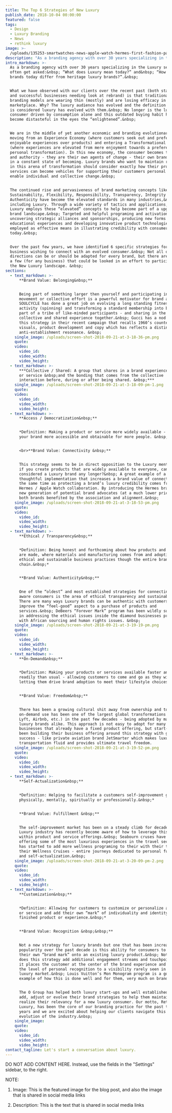 ```yaml
---
title: The Top 6 Strategies of New Luxury
publish_date: 2018-10-04 00:00:00
featured: false
tags:
  - Design
  - Luxury Branding
  - News
  - rethink luxury
image: >-
  /uploads/135253-smartwatches-news-apple-watch-hermes-first-fashion-partnership-creates-unique-offering-pictures-image1-voq5bwfipa-1.jpg
description: "As a branding agency with over 30 years specializing in the Luxury sector, we often get asked:\_ “What does Luxury mean today?” and\_ “How do luxury brands today differ from heritage luxury brands?”."
intro_markdown: >-
  As a branding agency with over 30 years specializing in the Luxury sector, we
  often get asked:&nbsp; “What does Luxury mean today?” and&nbsp; “How do luxury
  brands today differ from heritage luxury brands?”.&nbsp;


  What we have observed with our clients over the recent past (both start-ups
  and successful businesses needing look at rebrand) is that traditional luxury
  branding models are wearing thin (mostly) and are losing efficacy in today’s
  marketplace. Why? The luxury audience has evolved and the definition for what
  is considered luxury has evolved with them.&nbsp; No longer is the luxury
  consumer driven by consumption alone and this outdated buying habit has even
  become distasteful in the eyes the “enlightened”.&nbsp;


  We are in the middle of yet another economic and branding evolutionary shift:
  moving from an Experience Economy (where customers seek out and prefer
  enjoyable experiences over products) and entering a Transformational Economy
  (where experiences are elevated from mere enjoyment towards a preference for
  personal transformation). In this new economy, the consumer becomes the expert
  and authority - they are their own agents of change - their own brand that’s
  in a constant state of becoming. Luxury brands who want to maintain relevancy
  in this arena of transformation should consider exactly how their products and
  services can become vehicles for supporting their customers personal brand and
  enable individual and collective change.&nbsp;


  The continued rise and pervasiveness of brand marketing concepts like
  Sustainability, Flexibility, Responsibility, Transparency, Integrity and
  Authenticity have become the elevated standards in many industries,&nbsp;
  including Luxury. Through a wide variety of tactics and applications, New
  Luxury employs these “elevated” concepts to help become part of a upgraded
  brand landscape.&nbsp; Targeted and helpful programing and activations,
  uncovering strategic alliances and sponsorships, producing new forms of
  educational experiences and developing innovative product technologies are all
  employed as effective means in illustrating credibility with consumers
  today.&nbsp;


  Over the past few years, we have identified 6 specific strategies for Luxury
  business wishing to connect with an evolved consumer.&nbsp; Not all of these
  directions can be or should be adapted for every brand, but there are at least
  a few (for any business) that could be looked in an effort to participate in
  the New Luxury landscape. &nbsp;
sections:
  - text_markdown: >-
      **Brand Value: Belonging&nbsp;**


      Being part of something larger then yourself and participating in a
      movement or collective effort is a powerful motivator for brand adoption.
      SOULCYCLE has done a great job on evolving a long standing fitness
      activity (spinning) and transforming a standard membership into becoming
      part of a tribe of like-minded participants - and sharing in the same
      collective and shared experience together.&nbsp; Gucci has a nod towards
      this strategy in their recent campaign that recalls 1960’s counter-culture
      visuals, product development and copy which has reflects a distinct
      anti-establishment resonance. &nbsp;
    single_image: /uploads/screen-shot-2018-09-21-at-3-18-36-pm.png
    quote:
    video:
      video_id:
      video_width:
      video_height:
  - text_markdown: >-
      ***Collective / Shared: A group that shares in a brand experience, product
      or service &nbsp;and the bonding that comes from the collective
      interaction before, during or after being shared. &nbsp;***
    single_image: /uploads/screen-shot-2018-09-21-at-3-18-09-pm-1.png
    quote:
    video:
      video_id:
      video_width:
      video_height:
  - text_markdown: >-
      **Access / Democratization&nbsp;**


      *Definition: Making a product or service more widely available - making
      your brand more accessible and obtainable for more people. &nbsp;*


      <br>**Brand Value: Connectivity &nbsp;**


      This strategy seems to be in direct opposition to the Luxury mentality -
      if you create products that are widely available to everyone, can you be
      considered a Luxury brand any longer?&nbsp; A great example of a
      thoughtful implementation that increases a brand value of connectivity at
      the same time as protecting a brand’s luxury credibility comes from the
      Hermes / Apple Watch collaboration. By introducing the Hermes brand to a
      new generation of potential brand advocates (at a much lower price point),
      both brands benefited by the association and alignment.&nbsp;
    single_image: /uploads/screen-shot-2018-09-21-at-3-18-53-pm.png
    quote:
    video:
      video_id:
      video_width:
      video_height:
  - text_markdown: >-
      **Ethical / Transparency&nbsp;**


      *Definition: Being honest and forthcoming about how products and services
      are made, where materials and manufacturing comes from and adopting
      ethical and sustainable business practices though the entire brand supply
      chain.&nbsp;*


      **Brand Value: Authenticity&nbsp;**


      One of the “oldest” and most established strategies for connecting with
      aware consumers is the area of ethical transparency and sustainability.
      There are many ways Luxury brands can be authentic with customers and
      improve the “feel-good” aspect to a purchase of products and
      services.&nbsp; DeBeers “Forever Mark” program has been wildly successful
      in addressing the ethical issues inside the diamond businesses problems
      with African sourcing and human rights issues. &nbsp;
    single_image: /uploads/screen-shot-2018-09-21-at-3-19-19-pm.png
    quote:
    video:
      video_id:
      video_width:
      video_height:
  - text_markdown: >-
      **On-Demand&nbsp;**


      *Definition: Making your products or services available faster and more
      readily than usual - allowing customers to come and go as they wish and
      letting them drive brand adoption to meet their lifestyle choices.&nbsp;*


      **Brand Value: Freedom&nbsp;**


      There has been a growing cultural shit away from ownership and towards
      on-demand use has been one of the largest global transformations (Uber,
      Lyft, Airbnb, etc.) in the past few decades - being adopted by mass and
      luxury brands alike. This approach is not easy to adopt for many
      businesses that already have a fixed product offering, but start-ups have
      been building their business offering around this strategy with great
      success - like private aviation brand JetSmarter which makes luxury
      transportation fluid and provides ultimate travel freedom.
    single_image: /uploads/screen-shot-2018-09-21-at-3-19-52-pm.png
    quote:
    video:
      video_id:
      video_width:
      video_height:
  - text_markdown: >-
      **Self-Actualization&nbsp;**


      *Definition: Helping to facilitate a customers self-improvement goals -
      physically, mentally, spiritually or professionally.&nbsp;*


      **Brand Value: Fulfillment &nbsp;**


      The self-improvement market has been on a steady climb for decades but the
      Luxury industry has recently become aware of how to leverage this trend
      within product and service offerings.&nbsp; Seabourn cruses have been
      offering some of the most luxurious experiences in the travel sector - but
      has started to add more wellness programing to their with their trips with
      their Wellness Cruises - entire journeys dedicated to personal fulfillment
      and self-actualization.&nbsp;
    single_image: /uploads/screen-shot-2018-09-21-at-3-20-09-pm-2.png
    quote:
    video:
      video_id:
      video_width:
      video_height:
  - text_markdown: >-
      **Customization&nbsp;**


      *Definition: Allowing for customers to customize or personalize a product
      or service and add their own “mark” of individuality and identity to the
      finished product or experience.&nbsp;*


      **Brand Value: Recognition &nbsp;&nbsp;**


      Not a new strategy for luxury brands but one that has been increasing in
      popularity over the past decade is this ability for consumers to place
      their own “brand mark” onto an existing luxury product.&nbsp; Not only
      does this strategy add additional engagement streams and touchpoints but
      it places the customer at the center of the brand experience and raises
      the level of personal recognition to a visibility rarely seen in the
      luxury market.&nbsp; Louis Vuitton’s Mon Monogram program is a good
      example of how this is done well and for them, very much on brand. &nbsp;


      The O Group has helped both luxury start-ups and well established business
      add, adjust or evolve their brand strategies to help them maintain and
      realize their relevancy for a new luxury consumer. Our motto, Rethink
      Luxury, has been the core of our branding practice for the past twenty
      years and we are excited about helping our clients navigate this latest
      evolution of the industry.&nbsp;
    single_image:
    quote:
    video:
      video_id:
      video_width:
      video_height:
contact_tagline: Let's start a conversation about luxury.
---
```


DO NOT ADD CONTENT HERE. Instead, use the fields in the "Settings" sidebar, to the right.

NOTE:

1. Image: This is the featured image for the blog post, and also the image that is shared in social media links

2. Description: This is the text that is shared in social media links